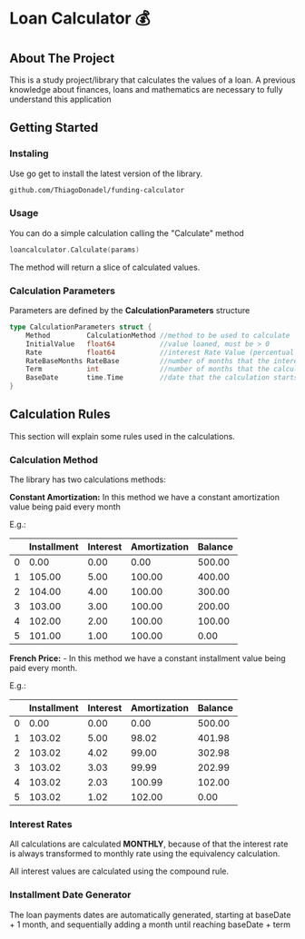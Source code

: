 
# **Loan Calculator** :moneybag:

## **About The Project**

This is a study project/library that calculates the values of a loan. A previous knowledge about finances, loans and mathematics are necessary to fully understand this application

## **Getting Started**

### **Instaling**

Use go get to install the latest version of the library.

```sh
github.com/ThiagoDonadel/funding-calculator
```

### **Usage**

You can do a simple calculation calling the "Calculate" method

```go
loancalculator.Calculate(params)
```

The method will return a slice of calculated values.

### **Calculation Parameters**

Parameters are defined by the **CalculationParameters** structure

```go
type CalculationParameters struct {
	Method         CalculationMethod //method to be used to calculate
	InitialValue   float64           //value loaned, must be > 0
	Rate           float64           //interest Rate Value (percentual value), must be >= 0
	RateBaseMonths RateBase          //number of months that the interest occurs (e.g. a interest that occurs Yearly has a period of 12 months)
	Term           int               //number of months that the calculation will run, must be > 0
	BaseDate       time.Time         //date that the calculation starts
}
```
## **Calculation Rules**

This section will explain some rules used in the calculations.

### **Calculation Method**

The library has two calculations  methods: 

**Constant Amortization:**  In this method we have a constant amortization value being paid every month

E.g.:

|             | Installment | Interest | Amortization | Balance |
| ----------- | ----------- | -------- | ------------ | ------- |
| 0           |        0.00 |     0.00 |         0.00 |  500.00 |
| 1           |      105.00 |     5.00 |       100.00 |  400.00 |
| 2           |      104.00 |     4.00 |       100.00 |  300.00 |
| 3           |      103.00 |     3.00 |       100.00 |  200.00 |
| 4           |      102.00 |     2.00 |       100.00 |  100.00 |
| 5           |      101.00 |     1.00 |       100.00 |    0.00 |


**French Price:** - In this method we have a constant installment value being paid every month. 

E.g.:

|             | Installment | Interest | Amortization | Balance |
| ----------- | ----------- | -------- | ------------ | ------- |
| 0           |        0.00 |     0.00 |         0.00 |  500.00 |
| 1           |      103.02 |     5.00 |        98.02 |  401.98 |
| 2           |      103.02 |     4.02 |        99.00 |  302.98 |
| 3           |      103.02 |     3.03 |        99.99 |  202.99 |
| 4           |      103.02 |     2.03 |       100.99 |  102.00 |
| 5           |      103.02 |     1.02 |       102.00 |    0.00 |

### **Interest Rates**

All calculations are calculated **MONTHLY**, because of that the interest rate is always transformed to monthly rate using the equivalency calculation.

All interest values are calculated using the compound rule.

### **Installment Date Generator**

The loan payments dates are automatically generated, starting at baseDate + 1 month, and sequentially adding a month until reaching baseDate + term 